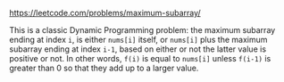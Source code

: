 <https://leetcode.com/problems/maximum-subarray/>

This is a classic Dynamic Programming problem: the maximum subarray ending at index `i`, is either `nums[i]` itself, or `nums[i]` plus the maximum subarray ending at index `i-1`,  based on either or not the latter value is positive or not. In other words, `f(i)` is equal to `nums[i]` unless `f(i-1)` is greater than 0 so that they add up to a larger value. 